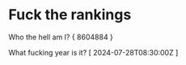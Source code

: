 # Fuck the rankings

Who the hell am I?
{ 8604884 }

What fucking year is it?
[ 2024-07-28T08:30:00Z ]
